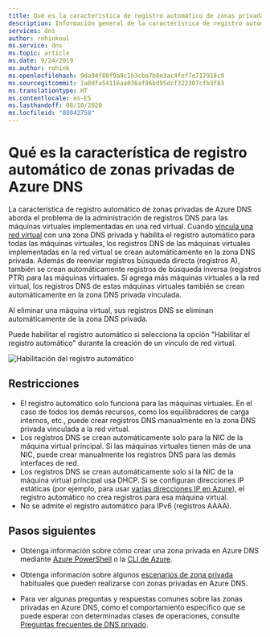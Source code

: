 ```yaml
---
title: Qué es la característica de registro automático de zonas privadas de Azure DNS
description: Información general de la característica de registro automático de zonas privadas de Azure DNS
services: dns
author: rohinkoul
ms.service: dns
ms.topic: article
ms.date: 9/24/2019
ms.author: rohink
ms.openlocfilehash: 9da94f80f9a9c1b3cba7b8e3ac4fef7e717918c9
ms.sourcegitcommit: 1a0dfa54116aa036af86bd95dcf322307cfb3f83
ms.translationtype: HT
ms.contentlocale: es-ES
ms.lasthandoff: 08/10/2020
ms.locfileid: "88042758"
---
```

# <a name="what-is-the-autoregistration-feature-of-azure-dns-private-zones"></a>Qué es la característica de registro automático de zonas privadas de Azure DNS

La característica de registro automático de zonas privadas de Azure DNS aborda el problema de la administración de registros DNS para las máquinas virtuales implementadas en una red virtual. Cuando [vincula una red virtual](./private-dns-virtual-network-links.md) con una zona DNS privada y habilita el registro automático para todas las máquinas virtuales, los registros DNS de las máquinas virtuales implementadas en la red virtual se crean automáticamente en la zona DNS privada. Además de reenviar registros búsqueda directa (registros A), también se crean automáticamente registros de búsqueda inversa (registros PTR) para las máquinas virtuales.
Si agrega más máquinas virtuales a la red virtual, los registros DNS de estas máquinas virtuales también se crean automáticamente en la zona DNS privada vinculada.

Al eliminar una máquina virtual, sus registros DNS se eliminan automáticamente de la zona DNS privada.

Puede habilitar el registro automático si selecciona la opción "Habilitar el registro automático" durante la creación de un vínculo de red virtual.

![Habilitación del registro automático](./media/privatedns-concepts/enable-autoregistration.png)

## <a name="restrictions"></a>Restricciones

* El registro automático solo funciona para las máquinas virtuales. En el caso de todos los demás recursos, como los equilibradores de carga internos, etc., puede crear registros DNS manualmente en la zona DNS privada vinculada a la red virtual.
* Los registros DNS se crean automáticamente solo para la NIC de la máquina virtual principal. Si las máquinas virtuales tienen más de una NIC, puede crear manualmente los registros DNS para las demás interfaces de red.
* Los registros DNS se crean automáticamente solo si la NIC de la máquina virtual principal usa DHCP. Si se configuran direcciones IP estáticas (por ejemplo, para usar [varias direcciones IP en Azure](https://docs.microsoft.com/azure/virtual-network/virtual-network-multiple-ip-addresses-portal#os-config)), el registro automático no crea registros para esa máquina virtual.
* No se admite el registro automático para IPv6 (registros AAAA).

## <a name="next-steps"></a>Pasos siguientes

* Obtenga información sobre cómo crear una zona privada en Azure DNS mediante [Azure PowerShell](./private-dns-getstarted-powershell.md) o la [CLI de Azure](./private-dns-getstarted-cli.md).

* Obtenga información sobre algunos [escenarios de zona privada](./private-dns-scenarios.md) habituales que pueden realizarse con zonas privadas en Azure DNS.

* Para ver algunas preguntas y respuestas comunes sobre las zonas privadas en Azure DNS, como el comportamiento específico que se puede esperar con determinadas clases de operaciones, consulte [Preguntas frecuentes de DNS privado](./dns-faq-private.md).
